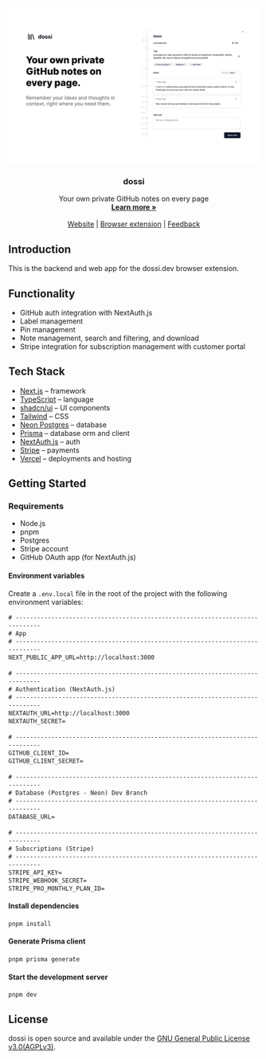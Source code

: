 <a href="https://dossi.dev">
  <img alt="Your own private GitHub notes on every page" src="https://github.com/siegerts/dossi-app/blob/main/dossi-1280x800.png">
</a>

  <h3 align="center">dossi</h3>

  <p align="center">
    Your own private GitHub notes on every page
    <br />
    <a href="https://dossi.dev"><strong>Learn more »</strong></a>
    <br />
    <br />
    <a href="https://dossi.dev">Website</a>
    |
    <a href="https://github.com/siegerts/dossi-ext">Browser extension</a>
    |
     <a href="https://github.com/siegerts/dossi-app/issues">Feedback</a>
  </p>

## Introduction

This is the backend and web app for the dossi.dev browser extension.

## Functionality

- GitHub auth integration with NextAuth.js
- Label management
- Pin management
- Note management, search and filtering, and download
- Stripe integration for subscription management with customer portal

## Tech Stack

- [Next.js](https://nextjs.org/) – framework
- [TypeScript](https://www.typescriptlang.org/) – language
- [shadcn/ui](https://ui.shadcn.com/) – UI components
- [Tailwind](https://tailwindcss.com/) – CSS
- [Neon Postgres](https://neon.tech/) – database
- [Prisma](https://www.prisma.io/) – database orm and client
- [NextAuth.js](https://next-auth.js.org/) – auth
- [Stripe](https://stripe.com/) – payments
- [Vercel](https://vercel.com/) – deployments and hosting


## Getting Started

### Requirements

- Node.js
- pnpm
- Postgres
- Stripe account
- GitHub OAuth app (for NextAuth.js)

#### Environment variables

Create a `.env.local` file in the root of the project with the following environment variables:

```
# -----------------------------------------------------------------------------
# App
# -----------------------------------------------------------------------------
NEXT_PUBLIC_APP_URL=http://localhost:3000

# -----------------------------------------------------------------------------
# Authentication (NextAuth.js)
# -----------------------------------------------------------------------------
NEXTAUTH_URL=http://localhost:3000
NEXTAUTH_SECRET=

# -----------------------------------------------------------------------------
GITHUB_CLIENT_ID=
GITHUB_CLIENT_SECRET=

# -----------------------------------------------------------------------------
# Database (Postgres - Neon) Dev Branch
# -----------------------------------------------------------------------------
DATABASE_URL=

# -----------------------------------------------------------------------------
# Subscriptions (Stripe)
# -----------------------------------------------------------------------------
STRIPE_API_KEY=
STRIPE_WEBHOOK_SECRET=
STRIPE_PRO_MONTHLY_PLAN_ID=

```

#### Install dependencies

```
pnpm install
```

#### Generate Prisma client

```
pnpm prisma generate
```


#### Start the development server

```
pnpm dev
```


## License

dossi is open source and available under the [GNU General Public License v3.0(AGPLv3)](LICENSE.md).